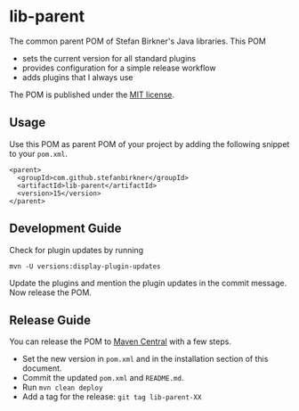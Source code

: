# lib-parent

The common parent POM of Stefan Birkner's Java libraries. This POM

* sets the current version for all standard plugins
* provides configuration for a simple release workflow
* adds plugins that I always use

The POM is published under the
[MIT license](http://opensource.org/licenses/MIT).

## Usage

Use this POM as parent POM of your project by adding the following
snippet to your `pom.xml`.

    <parent>
      <groupId>com.github.stefanbirkner</groupId>
      <artifactId>lib-parent</artifactId>
      <version>15</version>
    </parent>


## Development Guide

Check for plugin updates by running

    mvn -U versions:display-plugin-updates

Update the plugins and mention the plugin updates in the commit message.
Now release the POM.    

## Release Guide

You can release the POM to
[Maven Central](http://search.maven.org/) with a few steps.

* Set the new version in `pom.xml` and in the installation section of
  this document.
* Commit the updated `pom.xml` and `README.md`.
* Run `mvn clean deploy`
* Add a tag for the release: `git tag lib-parent-XX`
